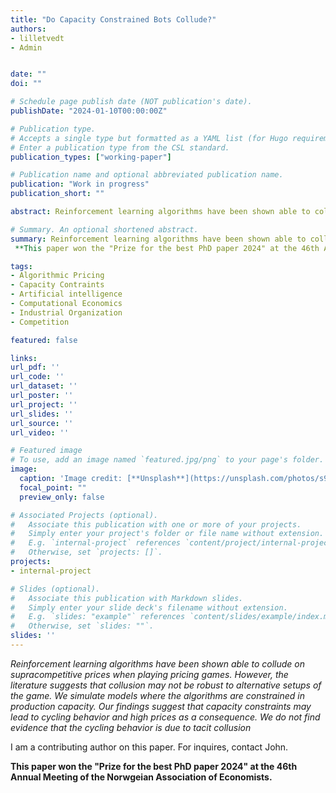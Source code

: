```yaml
---
title: "Do Capacity Constrained Bots Collude?"
authors:
- lilletvedt
- Admin


date: ""
doi: ""

# Schedule page publish date (NOT publication's date).
publishDate: "2024-01-10T00:00:00Z"

# Publication type.
# Accepts a single type but formatted as a YAML list (for Hugo requirements).
# Enter a publication type from the CSL standard.
publication_types: ["working-paper"]

# Publication name and optional abbreviated publication name.
publication: "Work in progress"
publication_short: ""

abstract: Reinforcement learning algorithms have been shown able to collude on supracompetitive prices when playing pricing games. However, the literature suggests that collusion may not be robust to alternative setups of the game. We simulate models where the algorithms are constrained in production capacity. Our findings suggest that capacity constraints may lead to cycling behavior and high prices as a consequence. We do not find evidence that the cycling behavior is due to tacit collusion. 

# Summary. An optional shortened abstract.
summary: Reinforcement learning algorithms have been shown able to collude on supracompetitive prices when playing pricing games. However, the literature suggests that collusion may not be robust to alternative setups of the game. We simulate models where the algorithms are constrained in production capacity. Our findings suggest that capacity constraints may lead to cycling behavior and high prices as a consequence. We do not find evidence that the cycling behavior is due to tacit collusion. <br>
 **This paper won the "Prize for the best PhD paper 2024" at the 46th Annual Meeting of the Norwgeian Association of Economists.**

tags:
- Algorithmic Pricing
- Capacity Contraints
- Artificial intelligence
- Computational Economics
- Industrial Organization
- Competition

featured: false

links:
url_pdf: ''
url_code: ''
url_dataset: ''
url_poster: ''
url_project: ''
url_slides: ''
url_source: ''
url_video: ''

# Featured image
# To use, add an image named `featured.jpg/png` to your page's folder. 
image:
  caption: 'Image credit: [**Unsplash**](https://unsplash.com/photos/s9CC2SKySJM)'
  focal_point: ""
  preview_only: false

# Associated Projects (optional).
#   Associate this publication with one or more of your projects.
#   Simply enter your project's folder or file name without extension.
#   E.g. `internal-project` references `content/project/internal-project/index.md`.
#   Otherwise, set `projects: []`.
projects:
- internal-project

# Slides (optional).
#   Associate this publication with Markdown slides.
#   Simply enter your slide deck's filename without extension.
#   E.g. `slides: "example"` references `content/slides/example/index.md`.
#   Otherwise, set `slides: ""`.
slides: ''
---
```


*Reinforcement learning algorithms have been shown able to collude on supracompetitive prices when playing pricing games. However, the literature suggests that collusion may not be robust to alternative setups of the game. We simulate models where the algorithms are constrained in production capacity. Our findings suggest that capacity constraints may lead to cycling behavior and high prices as a consequence. We do not find evidence that the cycling behavior is due to tacit collusion*



I am a contributing author on this paper. For inquires, contact John.



**This paper won the "Prize for the best PhD paper 2024" at the 46th Annual Meeting of the Norwgeian Association of Economists.**
